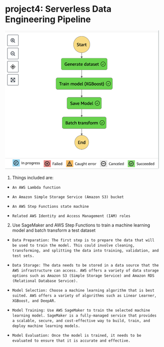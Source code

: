 # project4: Serverless Data Engineering Pipeline
![Figure](https://github.com/nogibjj/project4/blob/main/Screen%20Shot%202023-04-05%20at%208.57.17%20PM.png)

1. Things included are:

* `An AWS Lambda function`

*  `An Amazon Simple Storage Service (Amazon S3) bucket`

*  `An AWS Step Functions state machine`

*   `Related AWS Identity and Access Management (IAM) roles`

2. Use SageMaker and AWS Step Functions to train a machine learning model and batch transform a test dataset

* `Data Preparation: The first step is to prepare the data that will be used to train the model. This could involve cleaning, transforming, and splitting the data into training, validation, and test sets.`

* `Data Storage: The data needs to be stored in a data source that the AWS infrastructure can access. AWS offers a variety of data storage options such as Amazon S3 (Simple Storage Service) and Amazon RDS (Relational Database Service).`

* `Model Selection: Choose a machine learning algorithm that is best suited. AWS offers a variety of algorithms such as Linear Learner, XGBoost, and DeepAR.`

* `Model Training: Use AWS SageMaker to train the selected machine learning model. SageMaker is a fully-managed service that provides a scalable, secure, and cost-effective way to build, train, and deploy machine learning models.`

*  `Model Evaluation: Once the model is trained, it needs to be evaluated to ensure that it is accurate and effective.`

